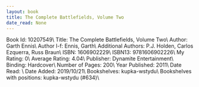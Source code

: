 ```yaml
---
layout: book
title: The Complete Battlefields, Volume Two
date_read: None
---
```


Book Id: 10207549\ 
Title: The Complete Battlefields, Volume Two\ 
Author: Garth Ennis\ 
Author l-f: Ennis, Garth\ 
Additional Authors: P.J. Holden, Carlos Ezquerra, Russ Braun\ 
ISBN: 1606902229\ 
ISBN13: 9781606902226\ 
My Rating: 0\ 
Average Rating: 4.04\ 
Publisher: Dynamite Entertainment\ 
Binding: Hardcover\ 
Number of Pages: 200\ 
Year Published: 2011\ 
Date Read: \ 
Date Added: 2019/10/21\ 
Bookshelves: kupka-wstydu\ 
Bookshelves with positions: kupka-wstydu (#634)\ 


